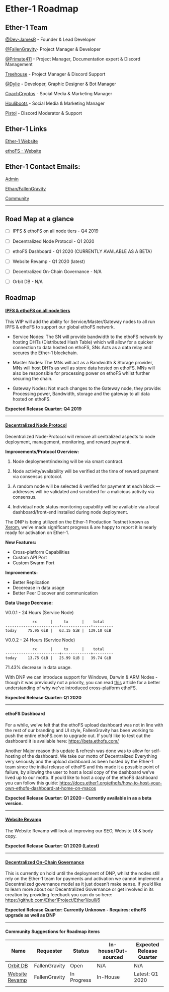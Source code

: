 # Ether-1 Roadmap

## Ether-1 Team

[@Dev-JamesR](https://github.com/Dev-JamesR) - Founder & Lead Developer

[@FallenGravity](https://github.com/fallengravity)- Project Manager & Developer

[@Primate411](https://github.com/Primate411) - Project Manager, Documentation expert & Discord Management

[Treehouse](https://twitter.com/Cryptomark9) - Project Manager & Discord Support

[@Dylie](https://github.com/dylie) - Developer, Graphic Designer & Bot Manager

[CoachCryptos](https://twitter.com/CoachCryptos) - Social Media & Marketing Manager

[Houliboots](https://twitter.com/Top5Global) - Social Media & Marketing Manager

[Pistol](https://twitter.com/pistolcrypt) - Discord Moderator & Support

## Ether-1 Links

[Ether-1 Website](https://ether1.org)

[ethoFS - Website](https://beta.ethofs.com)

## Ether-1 Contact Emails:

[Admin](mailto:admin@ether1.org)

[Ethan/FallenGravity](mailto:ethan@ether1.org)

[Community](mailto:community@ether1.org)

* * *

## Road Map at a glance

-   [ ] IPFS & ethoFS on all node tiers - Q4 2019

-   [ ] Decentralized Node Protocol - Q1 2020

-   [ ] ethoFS Dashboard - Q1 2020 (CURRENTLY AVAILABLE AS A BETA)

-   [ ] Website Revamp - Q1 2020 (latest)

-   [ ] Decentralized On-Chain Governance - N/A

-   [ ] Orbit DB - N/A

## Roadmap

#### [IPFS & ethoFS on all node tiers](https://github.com/Ether1Project/ether1-node-scripts/pull/4)

This WIP will add the ability for Service/Master/Gateway nodes to all run IPFS & ethoFS to support our global ethoFS network.

-   Service Nodes: The SN will provide bandwidth to the ethoFS network by hosting DHTs (Distributed Hash Table) which will allow for a quicker connection to data hosted on ethoFS, SNs Acts as a data relay and secures the Ether-1 blockchain.

-   Master Nodes: The MNs will act as a Bandwidth & Storage provider, MNs will host DHTs as well as store data hosted on ethoFS. MNs will also be responsible for processing power on ethoFS whilst further securing the chain.

-   Gateway Nodes: Not much changes to the Gateway node, they provide: Processing power, Bandwidth, storage and the gateway to all data hosted on ethoFS.

**Expected Release Quarter: Q4 2019**

* * *

#### [Decentralized Node Protocol](https://github.com/Ether1Project/Ether1/pull/10)

Decentralized Node-Protocol will remove all centralized aspects to node deployment, management, monitoring, and reward payment.

**Improvements/Protocol Overview:**

1.  Node deployment/indexing will be via smart contract.

2.  Node activity/availability will be verified at the time of reward payment via consensus protocol.

3.  A random node will be selected & verified for payment at each block — addresses will be validated and scrubbed for a malicious activity via consensus.

4.  Individual node status monitoring capability will be available via a local dashboard/front-end installed during node deployment.

The DNP is being utilized on the Ether-1 Production Testnet known as [Xerom](https://xerom.org), we’ve made significant progress & are happy to report it is nearly ready for activation on Ether-1.

**New Features:**

-   Cross-platform Capabilities
-   Custom API Port
-   Custom Swarm Port

**Improvements:**

-   Better Replication
-   Decerease in data usage
-   Better Peer Discover and communication

**Data Usage Decrease:**

V0.0.1 - 24 Hours (Service Node)

                rx      |     tx      |    total    
    ------------------------+-------------+---------
    today     75.95 GiB |   63.15 GiB |  139.10 GiB

V0.0.2 - 24 Hours (Service Node)

                rx      |     tx      |    total    
    ------------------------+-------------+---------
    today     13.75 GiB |   25.99 GiB |   39.74 GiB

71.43% decrease in data usage.

With DNP we can introduce support for Windows, Darwin & ARM Nodes - though it was previously not a priority, you can read [this](https://) article for a better understanding of why we've introduced cross-platform ethoFS.

**Expected Release Quarter: Q1 2020**

* * *

#### ethoFS Dashboard

For a while, we’ve felt that the ethoFS upload dashboard was not in line with the rest of our branding and UI style, FallenGravity has been working to push the entire ethoFS.com to upgrade out. If you’d like to test out the dashboard it is available here: <https://beta.ethofs.com/>

Another Major reason this update & refresh was done was to allow for self-hosting of the dashboard. We take our motto of Decentralized Everything very seriously and the upload dashboard as been hosted by the Ether-1 team since the initial release of ethoFS and this made it a possible point of failure, by allowing the user to host a local copy of the dashboard we’ve lived up to our motto. If you’d like to host a copy of the ethoFS dashboard you can follow this guide: <https://docs.ether1.org/ethofs/how-to-host-your-own-ethofs-dashboard-at-home-on-macos>

**Expected Release Quarter: Q1 2020 - Currently available in as a beta version.**

* * *

#### [Website Revamp](https://github.com/Ether1Project/Roadmap/issues/2)

The Website Revamp will look at improving our SEO, Website UI & body copy.

**Expected Release Quarter: Q1 2020 (Latest)**

* * *

#### [Decentralized On-Chain Governance](https://github.com/Ether1Project/Ether1/pull/6)

This is currently on hold until the deployment of DNP, whilst the nodes still rely on the Ether-1 team for payments and activation we cannot implement a Decentralized governance model as it just doesn’t make sense. If you’d like to learn more about our Decentralized Governance or get involved in its creation by providing feedback you can do so here: <https://github.com/Ether1Project/Ether1/pull/6>

**Expected Release Quarter: Currently Unknown - Requires: ethoFS upgrade as well as DNP**

* * *

#### Community Suggestions for Roadmap items

| Name                                                                | Requester     | Status      | In-house/Out-sourced | Expected Release Quarter |
| ------------------------------------------------------------------- | ------------- | ----------- | -------------------- | ------------------------ |
| [Orbit DB](https://github.com/Ether1Project/Roadmap/issues/1)       | FallenGravity | Open        | N/A                  | N/A                      |
| [Website Revamp](https://github.com/Ether1Project/Roadmap/issues/2) | FallenGravity | In Progress | In-House             | Latest: Q1 2020          |
|                                                                     |               |             |                      |                          |
